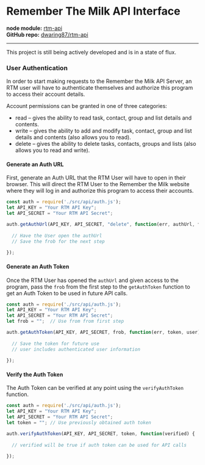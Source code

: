 Remember The Milk API Interface
===============================

**node module:** [rtm-api](https://www.npmjs.com/package/rtm-api)  
**GitHub repo:** [dwaring87/rtm-api](https://github.com/dwaring87/rtm-api)

---

This project is still being actively developed and is in a state of flux.


### User Authentication

In order to start making requests to the Remember the Milk API Server, an RTM 
user will have to authenticate themselves and authorize this program to access 
their account details.

Account permissions can be granted in one of three categories:

  - read – gives the ability to read task, contact, group and list details and contents.
  - write – gives the ability to add and modify task, contact, group and list details and contents (also allows you to read).
  - delete – gives the ability to delete tasks, contacts, groups and lists (also allows you to read and write).


#### Generate an Auth URL

First, generate an Auth URL that the RTM User will have to open in their 
browser.  This will direct the RTM User to the Remember the Milk website 
where they will log in and authorize this program to access their accounts.

```javascript
const auth = require('./src/api/auth.js');
let API_KEY = "Your RTM API Key";
let API_SECRET = "Your RTM API Secret";

auth.getAuthUrl(API_KEY, API_SECRET, "delete", function(err, authUrl, frob) {
  
  // Have the User open the authUrl
  // Save the frob for the next step
  
});
```

#### Generate an Auth Token

Once the RTM User has opened the `authUrl` and given access to the program, 
pass the `frob` from the first step to the `getAuthToken` function to 
get an Auth Token to be used in future API calls.

```javascript
const auth = require('./src/api/auth.js');
let API_KEY = "Your RTM API Key";
let API_SECRET = "Your RTM API Secret";
let frob = "";  // Use from from first step

auth.getAuthToken(API_KEY, API_SECRET, frob, function(err, token, user) {
  
  // Save the token for future use
  // user includes authenticated user information
  
});
```

#### Verify the Auth Token

The Auth Token can be verified at any point using the `verifyAuthToken` function.

```javascript
const auth = require('./src/api/auth.js');
let API_KEY = "Your RTM API Key";
let API_SECRET = "Your RTM API Secret";
let token = ""; // Use previously obtained auth token

auth.verifyAuthToken(API_KEY, API_SECRET, token, function(verified) {
  
  // verified will be true if auth token can be used for API calls
  
});
```